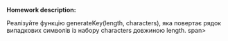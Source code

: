 **Homework description:**

Реалізуйте функцію generateKey(length, characters), яка повертає рядок випадкових символів із набору characters довжиною length. span>